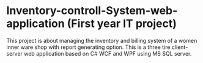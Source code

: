 # Inventory-controll-System-web-application (First year IT project)
This project is about managing the inventory and billing system of a women inner ware shop with report generating option. This is a three tire client-server web application based on C# WCF and WPF using MS SQL server.
